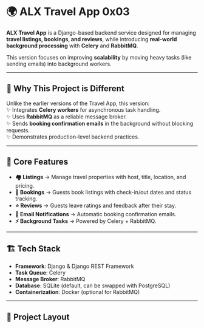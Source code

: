# 🌍 ALX Travel App 0x03  

**ALX Travel App** is a Django-based backend service designed for managing **travel listings, bookings, and reviews**, while introducing **real-world background processing** with **Celery** and **RabbitMQ**.  

This version focuses on improving **scalability** by moving heavy tasks (like sending emails) into background workers.  

---

## 🚀 Why This Project is Different  

Unlike the earlier versions of the Travel App, this version:  
✨ Integrates **Celery workers** for asynchronous task handling.  
✨ Uses **RabbitMQ** as a reliable message broker.  
✨ Sends **booking confirmation emails** in the background without blocking requests.  
✨ Demonstrates production-level backend practices.  

---

## 🔑 Core Features  

- **🏘️ Listings** → Manage travel properties with host, title, location, and pricing.  
- **📅 Bookings** → Guests book listings with check-in/out dates and status tracking.  
- **⭐ Reviews** → Guests leave ratings and feedback after their stay.  
- **📧 Email Notifications** → Automatic booking confirmation emails.  
- **⚡ Background Tasks** → Powered by Celery + RabbitMQ.  

---

## 🏗️ Tech Stack  

- **Framework**: Django & Django REST Framework  
- **Task Queue**: Celery  
- **Message Broker**: RabbitMQ  
- **Database**: SQLite (default, can be swapped with PostgreSQL)  
- **Containerization**: Docker (optional for RabbitMQ)  

---

## 📂 Project Layout  


